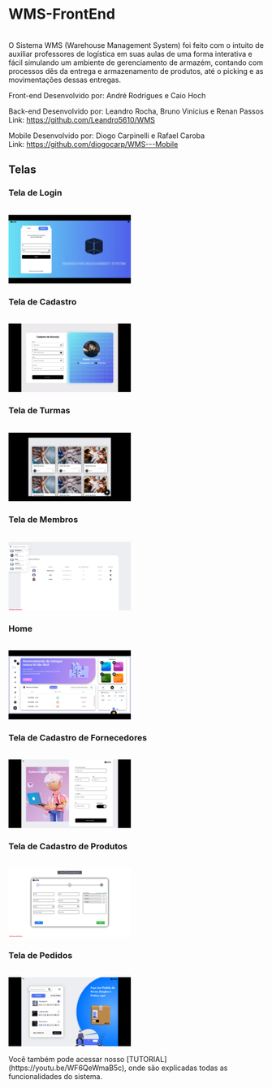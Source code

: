 <h1>WMS-FrontEnd</h1>
<br/>
O Sistema WMS (Warehouse Management System) foi feito com o intuito de auxiliar professores de logística em suas aulas de uma forma interativa e fácil simulando um ambiente de gerenciamento de armazém, contando com processos dês da entrega e armazenamento de produtos, até o picking e as movimentações dessas entregas.

Front-end Desenvolvido por: André Rodrigues e Caio Hoch

Back-end Desenvolvido por: Leandro Rocha, Bruno Vinicius e Renan Passos<br/>
Link: https://github.com/Leandro5610/WMS

Mobile Desenvolvido por: Diogo Carpinelli e Rafael Caroba<br/>
Link: https://github.com/diogocarp/WMS---Mobile

<h2>Telas</h2>

<div>
  <h3>Tela de Login</h3><br/>
  <img max-width="47.8%" width="47.8%" src="src/IMG/Login.png"/> 
</div>


<div>
  <h3>Tela de Cadastro</h3><br/>
  <img max-width="47.8%" width="47.8%" src="src/IMG/Cadastro de Alunos.png"/> 
</div>

<div>
  <h3>Tela de Turmas</h3><br/>
  <img max-width="47.8%" width="47.8%" src="src/IMG/Turmas.png"/> 
</div>

<div>
  <h3>Tela de Membros</h3><br/>
  <img max-width="47.8%" width="47.8%" src="src/IMG/Membros.png"/> 
</div>

<div>
  <h3>Home</h3><br/>
  <img max-width="47.8%" width="47.8%" src="src/IMG/Home.png"/> 
</div>

<div>
  <h3>Tela de Cadastro de Fornecedores</h3><br/>
  <img max-width="47.8%" width="47.8%"  src="src/IMG/Cadastro de Fornecedores.png"/> 
</div>

<div>
  <h3>Tela de Cadastro de Produtos</h3><br/>
  <img max-width="47.8%" width="47.8%" src="src/IMG/Cadastro Produto.png"/> 
</div>

<div>
  <h3>Tela de Pedidos</h3><br/>
  <img max-width="47.8%" width="47.8%" src="src/IMG/Pedido.png"/> 
</div>

<p>Você também pode acessar nosso [TUTORIAL](https://youtu.be/WF6QeWmaB5c), onde são explicadas todas as funcionalidades do sistema.</p>

